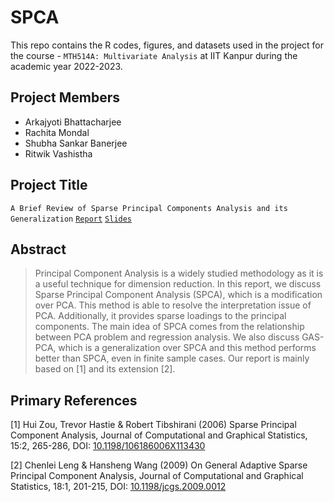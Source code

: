 # SPCA

This repo contains the R codes, figures, and datasets used in the project for the course - `MTH514A: Multivariate Analysis` at IIT Kanpur during the academic year 2022-2023.

## Project Members
  - Arkajyoti Bhattacharjee 
  - Rachita Mondal
  - Shubha Sankar Banerjee
  - Ritwik Vashistha

## Project Title
`A Brief Review of Sparse Principal Components Analysis and its Generalization` [`Report`](https://github.com/ArkaB-DS/SPCA/blob/main/Multivariate_Project.pdf) [`Slides`](https://github.com/ArkaB-DS/SPCA/blob/main/Multivariate_Project__slides_.pdf)

## Abstract
> Principal Component Analysis is a widely studied methodology as it is a useful technique for dimension reduction. 
In this report, we discuss Sparse Principal Component Analysis (SPCA), which is a modification over PCA. 
This method is able to resolve the interpretation issue of PCA. Additionally, it provides sparse loadings to
the principal components. The main idea of SPCA comes from the relationship between PCA problem and regression analysis.
We also discuss GAS-PCA, which is a generalization over SPCA and this method performs better than SPCA,
even in finite sample cases. Our report is mainly based on [1] and its extension [2].


## Primary References
[1] Hui Zou, Trevor Hastie & Robert Tibshirani (2006) Sparse Principal Component Analysis, Journal of Computational and Graphical Statistics, 15:2, 265-286, DOI: <u>10.1198/106186006X113430</u>

[2] Chenlei Leng & Hansheng Wang (2009) On General Adaptive Sparse Principal Component Analysis, Journal of Computational and Graphical Statistics, 18:1, 201-215, DOI: <u>10.1198/jcgs.2009.0012</u>
